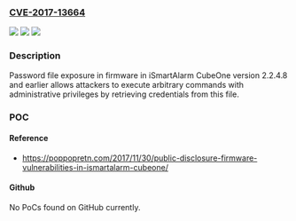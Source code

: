 ### [CVE-2017-13664](https://cve.mitre.org/cgi-bin/cvename.cgi?name=CVE-2017-13664)
![](https://img.shields.io/static/v1?label=Product&message=n%2Fa&color=blue)
![](https://img.shields.io/static/v1?label=Version&message=n%2Fa&color=blue)
![](https://img.shields.io/static/v1?label=Vulnerability&message=n%2Fa&color=brighgreen)

### Description

Password file exposure in firmware in iSmartAlarm CubeOne version 2.2.4.8 and earlier allows attackers to execute arbitrary commands with administrative privileges by retrieving credentials from this file.

### POC

#### Reference
- https://poppopretn.com/2017/11/30/public-disclosure-firmware-vulnerabilities-in-ismartalarm-cubeone/

#### Github
No PoCs found on GitHub currently.

